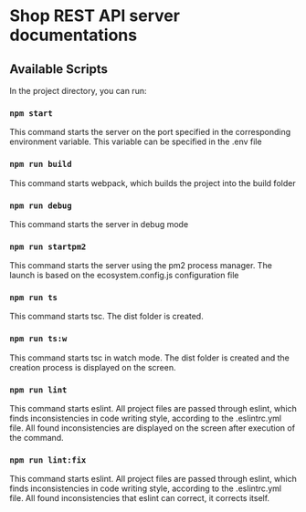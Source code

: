 # Shop REST API server documentations

## Available Scripts

In the project directory, you can run:

### `npm start`

This command starts the server on the port specified in the corresponding environment variable. This variable can be specified in the .env file

### `npm run build`

This command starts webpack, which builds the project into the build folder

### `npm run debug`

This command starts the server in debug mode

### `npm run startpm2`

This command starts the server using the pm2 process manager. The launch is based on the ecosystem.config.js configuration file

### `npm run ts`

This command starts tsc. The dist folder is created.

### `npm run ts:w`

This command starts tsc in watch mode. The dist folder is created and the creation process is displayed on the screen.

### `npm run lint`

This command starts eslint. All project files are passed through eslint, which finds inconsistencies in code writing style, according to the .eslintrc.yml file. All found inconsistencies are displayed on the screen after execution of the command.

### `npm run lint:fix`

This command starts eslint. All project files are passed through eslint, which finds inconsistencies in code writing style, according to the .eslintrc.yml file. All found inconsistencies that eslint can correct, it corrects itself.
